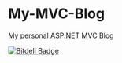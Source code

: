 My-MVC-Blog
===========

My personal ASP.NET MVC Blog


[![Bitdeli Badge](https://d2weczhvl823v0.cloudfront.net/danieldutton/my-mvc-blog/trend.png)](https://bitdeli.com/free "Bitdeli Badge")


